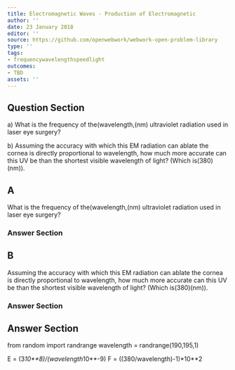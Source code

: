 ```yaml
---
title: Electromagnetic Waves - Production of Electromagnetic
author: ''
date: 23 January 2018
editor: ''
source: https://github.com/openwebwork/webwork-open-problem-library
type: ''
tags:
- frequencywavelengthspeedlight
outcomes:
- TBD
assets: ''
---
```


## Question Section 

a) What is the frequency of the(wavelength,(nm) ultraviolet radiation used in laser eye surgery?
 
b) Assuming the accuracy with which this EM radiation can ablate the cornea is directly proportional to wavelength, how much more accurate can this UV be than the shortest visible wavelength of light? (Which is(380)(nm)).

## A
What is the frequency of the(wavelength,(nm) ultraviolet radiation used in laser eye surgery?
### Answer Section
## B
Assuming the accuracy with which this EM radiation can ablate the cornea is directly proportional to wavelength, how much more accurate can this UV be than the shortest visible wavelength of light? (Which is(380)(nm)).
### Answer Section


## Answer Section

from random import randrange
wavelength = randrange(190,195,1)

E = (3*10**8)/(wavelength*10**-9)
F = ((380/wavelength)-1)*10**2